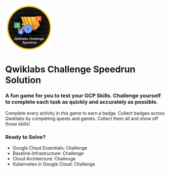 <img src="/Challenge%20Badge.png" width="150" alt="Challenge Badge" align="center">

# Qwiklabs Challenge Speedrun Solution
### A fun game for you to test your GCP Skills. Challenge yourself to complete each task as quickly and accurately as possible.

Complete every activity in this game to earn a badge. Collect badges across Qwiklabs by completing quests and games. Collect them all and show off those skills!

### Ready to Solve?
* Google Cloud Essentials: Challenge
* Baseline Infrastructure: Challenge
* Cloud Architecture: Challenge
* Kubernetes in Google Cloud: Challenge
